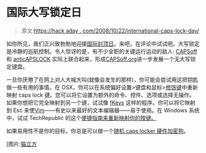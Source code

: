 # 国际大写锁定日

> 原文:[https://hack aday . com/2008/10/22/international-caps-lock-day/](https://hackaday.com/2008/10/22/international-caps-lock-day/)

如你所见，我们正兴致勃勃地迎接[国际封顶日](http://capslockday.com/ "INTRNATIONAL CAPS LOCK DAY - OCTOBER 22")。来吧，在评论中试试吧。大写锁定是冷静的巡航控制。令人惊讶的是，有不少全职的关键运行运动的敌人: [CAPSoff](http://capsoff.blogspot.com/ "CAPSoff") 和 [anticAPSLOCK](http://www.anticapslock.com/ "anticAPSLOCK.com") 实际上联合起来，形成[CAPSoff.org](http://capsoff.org/ "Welcome!")进一步发展一个无大写锁定键盘。

一旦你厌倦了在网上对人大喊大叫(就像会发生的那样)，你可能会尝试用这把钥匙做一些有用的事情。在 OSX，你可以在系统偏好设置>键盘和鼠标>[修饰键](http://flickr.com/photos/headlouse/1484615917/ "Caps-Lock is FULL OF AWESOME!!1! on Flickr - Photo Sharing!")中重新映射 caps lock 键。您可以将它设置为额外的命令、控件、选项或选择无操作。如果你想把它完全映射到另一个键，试试像 [fKeys](http://www.kodachi.com/software/fKeys/index.html "fKeys") 这样的程序。你可以将它映射到 Esc 来使[Vim](http://www.vim.org/)——有史以来最好的文本编辑器——易于使用。在 Windows 系统中，试试 TechRepublic 的这个[便捷指南来重新映射你的按键。](http://blogs.techrepublic.com.com/howdoi/?p=113 "How do I… Turn off the Caps Lock key on my keyboard? | How Do I…<br ></a> 			| TechRepublic.com")

如果易用性不是你的目标，你总是可以做一个[随机 caps locker 硬件加密狗](http://hackaday.com/2008/04/01/random-usb-caps-locker/)。

[图片:[猫立方](http://flickr.com/photos/headlouse/1484615917/ "Caps-Lock is FULL OF AWESOME!!1! on Flickr - Photo Sharing!")